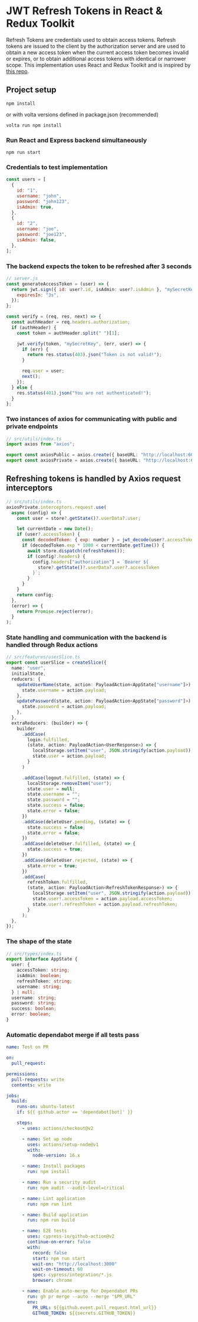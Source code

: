 # JWT Refresh Tokens in React & Redux Toolkit

Refresh Tokens are credentials used to obtain access tokens. Refresh tokens are issued to the client by the authorization server and are used to obtain a new access token when the current access token becomes invalid or expires, or to obtain additional access tokens with identical or narrower scope. This implementation uses React and Redux Toolkit and is inspired by [this repo](https://github.com/safak/youtube/tree/jwt).

## Project setup

```
npm install
```

or with volta versions defined in package.json (recommended)

```
volta run npm install
```

### Run React and Express backend simultaneously

```
npm run start
```

### Credentials to test implementation

```js
const users = [
  {
    id: "1",
    username: "john",
    password: "john123",
    isAdmin: true,
  },
  {
    id: "2",
    username: "joe",
    password: "joe123",
    isAdmin: false,
  },
];
```

### The backend expects the token to be refreshed after 3 seconds

```js
// server.js
const generateAccessToken = (user) => {
  return jwt.sign({ id: user?.id, isAdmin: user?.isAdmin }, "mySecretKey", {
    expiresIn: "3s",
  });
};

const verify = (req, res, next) => {
  const authHeader = req.headers.authorization;
  if (authHeader) {
    const token = authHeader.split(" ")[1];

    jwt.verify(token, "mySecretKey", (err, user) => {
      if (err) {
        return res.status(403).json("Token is not valid!");
      }

      req.user = user;
      next();
    });
  } else {
    res.status(401).json("You are not authenticated!");
  }
};
```

### Two instances of axios for communicating with public and private endpoints

```ts
// src/utils/index.ts
import axios from "axios";

export const axiosPublic = axios.create({ baseURL: "http://localhost:6060" });
export const axiosPrivate = axios.create({ baseURL: "http://localhost:6060" });
```

## Refreshing tokens is handled by Axios request interceptors

```js
// src/utils/index.ts
axiosPrivate.interceptors.request.use(
  async (config) => {
    const user = store?.getState()?.userData?.user;

    let currentDate = new Date();
    if (user?.accessToken) {
      const decodedToken: { exp: number } = jwt_decode(user?.accessToken);
      if (decodedToken.exp * 1000 < currentDate.getTime()) {
        await store.dispatch(refreshToken());
        if (config?.headers) {
          config.headers["authorization"] = `Bearer ${
            store?.getState()?.userData?.user?.accessToken
          }`;
        }
      }
    }
    return config;
  },
  (error) => {
    return Promise.reject(error);
  }
);
```

### State handling and communication with the backend is handled through Redux actions

```ts
// src/features/userSlice.ts
export const userSlice = createSlice({
  name: "user",
  initialState,
  reducers: {
    updateUserName(state, action: PayloadAction<AppState["username"]>) {
      state.username = action.payload;
    },
    updatePassword(state, action: PayloadAction<AppState["password"]>) {
      state.password = action.payload;
    },
  },
  extraReducers: (builder) => {
    builder
      .addCase(
        login.fulfilled,
        (state, action: PayloadAction<UserResponse>) => {
          localStorage.setItem("user", JSON.stringify(action.payload));
          state.user = action.payload;
        }
      )

      .addCase(logout.fulfilled, (state) => {
        localStorage.removeItem("user");
        state.user = null;
        state.username = "";
        state.password = "";
        state.success = false;
        state.error = false;
      })
      .addCase(deleteUser.pending, (state) => {
        state.success = false;
        state.error = false;
      })
      .addCase(deleteUser.fulfilled, (state) => {
        state.success = true;
      })
      .addCase(deleteUser.rejected, (state) => {
        state.error = true;
      })
      .addCase(
        refreshToken.fulfilled,
        (state, action: PayloadAction<RefreshTokenResponse>) => {
          localStorage.setItem("user", JSON.stringify(action.payload));
          state.user!.accessToken = action.payload.accessToken;
          state.user!.refreshToken = action.payload.refreshToken;
        }
      );
  },
});
```

### The shape of the state

```ts
// src/types/index.ts
export interface AppState {
  user: {
    accessToken: string;
    isAdmin: boolean;
    refreshToken: string;
    username: string;
  } | null;
  username: string;
  password: string;
  success: boolean;
  error: boolean;
}
```

### Automatic dependabot merge if all tests pass

```yml
name: Test on PR

on:
  pull_request:

permissions:
  pull-requests: write
  contents: write

jobs:
  build:
    runs-on: ubuntu-latest
    if: ${{ github.actor == 'dependabot[bot]' }}

    steps:
      - uses: actions/checkout@v2

      - name: Set up node
        uses: actions/setup-node@v1
        with:
          node-version: 16.x

      - name: Install packages
        run: npm install

      - name: Run a security audit
        run: npm audit --audit-level=critical

      - name: Lint application
        run: npm run lint

      - name: Build application
        run: npm run build

      - name: E2E tests
        uses: cypress-io/github-action@v2
        continue-on-error: false
        with:
          record: false
          start: npm run start
          wait-on: "http://localhost:3000"
          wait-on-timeout: 60
          spec: cypress/integration/*.js
          browser: chrome

      - name: Enable auto-merge for Dependabot PRs
        run: gh pr merge --auto --merge "$PR_URL"
        env:
          PR_URL: ${{github.event.pull_request.html_url}}
          GITHUB_TOKEN: ${{secrets.GITHUB_TOKEN}}
```
